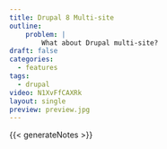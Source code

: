 ```yaml
---
title: Drupal 8 Multi-site
outline:
    problem: |
        What about Drupal multi-site?
draft: false
categories:
  - features
tags:
  - drupal
video: N1XvFfCAXRk
layout: single
preview: preview.jpg
---
```


{{< generateNotes >}}
